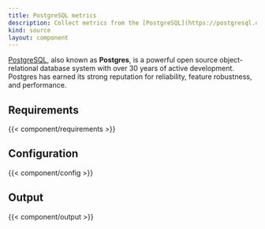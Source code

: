 ```yaml
---
title: PostgreSQL metrics
description: Collect metrics from the [PostgreSQL](https://postgresql.org) database
kind: source
layout: component
---
```


[PostgreSQL], also known as **Postgres**, is a powerful open source object-relational database system with over 30 years of active development. Postgres has earned its strong reputation for reliability, feature robustness, and performance.

## Requirements

{{< component/requirements >}}

## Configuration

{{< component/config >}}

## Output

{{< component/output >}}

[postgresql]: https://postgresql.org
